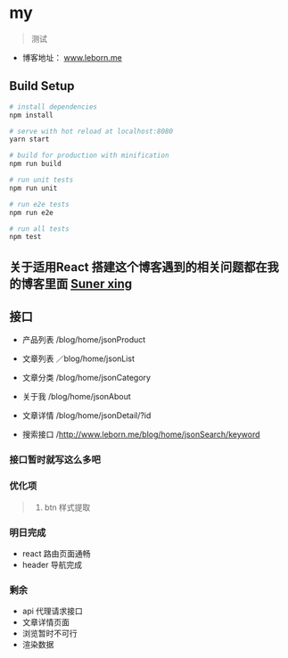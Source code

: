 # my

> 测试

+ 博客地址： www.leborn.me

## Build Setup

``` bash
# install dependencies
npm install

# serve with hot reload at localhost:8080
yarn start

# build for production with minification
npm run build

# run unit tests
npm run unit

# run e2e tests
npm run e2e

# run all tests
npm test
```


##  关于适用React 搭建这个博客遇到的相关问题都在我的博客里面 [Suner xing](http://www.leborn.me)

## 接口

+ 产品列表   /blog/home/jsonProduct

+ 文章列表   ／blog/home/jsonList

+ 文章分类   /blog/home/jsonCategory

+ 关于我    /blog/home/jsonAbout 

+ 文章详情  /blog/home/jsonDetail/?id

+ 搜索接口  /http://www.leborn.me/blog/home/jsonSearch/keyword

### 接口暂时就写这么多吧

### 优化项

> 1. btn 样式提取

### 明日完成

+ react 路由页面通畅
+ header 导航完成


### 剩余
+ api 代理请求接口
+ 文章详情页面
+ 浏览暂时不可行
+ 渲染数据 
